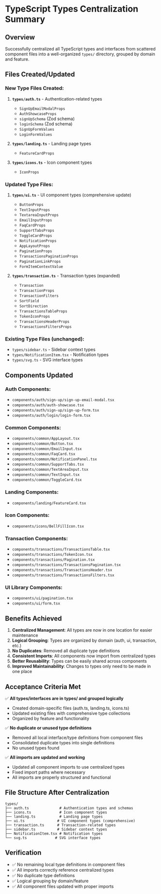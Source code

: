 # TypeScript Types Centralization Summary

## Overview
Successfully centralized all TypeScript types and interfaces from scattered component files into a well-organized `types/` directory, grouped by domain and feature.

## Files Created/Updated

### New Type Files Created:
1. **`types/auth.ts`** - Authentication-related types
   - `SignUpEmailModalProps`
   - `AuthShowcaseProps`
   - `signUpSchema` (Zod schema)
   - `loginSchema` (Zod schema)
   - `SignUpFormValues`
   - `LoginFormValues`

2. **`types/landing.ts`** - Landing page types
   - `FeatureCardProps`

3. **`types/icons.ts`** - Icon component types
   - `IconProps`

### Updated Type Files:
1. **`types/ui.ts`** - UI component types (comprehensive update)
   - `ButtonProps`
   - `TextInputProps`
   - `TextareaInputProps`
   - `EmailInputProps`
   - `FaqCardProps`
   - `SupportTabsProps`
   - `ToggleCardProps`
   - `NotificationProps`
   - `AppLayoutProps`
   - `PaginationProps`
   - `TransactionsPaginationProps`
   - `PaginationLinkProps`
   - `FormItemContextValue`

2. **`types/transaction.ts`** - Transaction types (expanded)
   - `Transaction`
   - `TransactionProps`
   - `TransactionFilters`
   - `SortField`
   - `SortDirection`
   - `TransactionsTableProps`
   - `TokenIconProps`
   - `TransactionsHeaderProps`
   - `TransactionsFiltersProps`

### Existing Type Files (unchanged):
- `types/sidebar.ts` - Sidebar context types
- `types/NotificationItem.tsx` - Notification types
- `types/svg.ts` - SVG interface types

## Components Updated

### Auth Components:
- `components/auth/sign-up/sign-up-email-modal.tsx`
- `components/auth/auth-showcase.tsx`
- `components/auth/sign-up/sign-up-form.tsx`
- `components/auth/login/login-form.tsx`

### Common Components:
- `components/common/AppLayout.tsx`
- `components/common/Button.tsx`
- `components/common/EmailInput.tsx`
- `components/common/FaqCard.tsx`
- `components/common/NotificationPanel.tsx`
- `components/common/SupportTabs.tsx`
- `components/common/TextAreaInput.tsx`
- `components/common/TextInput.tsx`
- `components/common/ToggleCard.tsx`

### Landing Components:
- `components/landing/FeatureCard.tsx`

### Icon Components:
- `components/icons/BellFillIcon.tsx`

### Transaction Components:
- `components/transactions/TransactionsTable.tsx`
- `components/transactions/TokenIcon.tsx`
- `components/transactions/Pagination.tsx`
- `components/transactions/TransactionsPagination.tsx`
- `components/transactions/TransactionsHeader.tsx`
- `components/transactions/TransactionsFilters.tsx`

### UI Library Components:
- `components/ui/pagination.tsx`
- `components/ui/form.tsx`

## Benefits Achieved

1. **Centralized Management**: All types are now in one location for easier maintenance
2. **Logical Grouping**: Types are organized by domain (auth, ui, transaction, etc.)
3. **No Duplicates**: Removed all duplicate type definitions
4. **Consistent Imports**: All components now import from centralized types
5. **Better Reusability**: Types can be easily shared across components
6. **Improved Maintainability**: Changes to types only need to be made in one place

## Acceptance Criteria Met

✅ **All types/interfaces are in types/ and grouped logically**
- Created domain-specific files (auth.ts, landing.ts, icons.ts)
- Updated existing files with comprehensive type collections
- Organized by feature and functionality

✅ **No duplicate or unused type definitions**
- Removed all local interface/type definitions from component files
- Consolidated duplicate types into single definitions
- No unused types found

✅ **All imports are updated and working**
- Updated all component imports to use centralized types
- Fixed import paths where necessary
- All imports are properly structured and functional

## File Structure After Centralization

```
types/
├── auth.ts              # Authentication types and schemas
├── icons.ts             # Icon component types
├── landing.ts           # Landing page types
├── ui.ts               # UI component types (comprehensive)
├── transaction.ts      # Transaction-related types
├── sidebar.ts          # Sidebar context types
├── NotificationItem.tsx # Notification types
└── svg.ts             # SVG interface types
```

## Verification

- ✅ No remaining local type definitions in component files
- ✅ All imports correctly reference centralized types
- ✅ No duplicate type definitions
- ✅ Logical grouping by domain/feature
- ✅ All component files updated with proper imports 